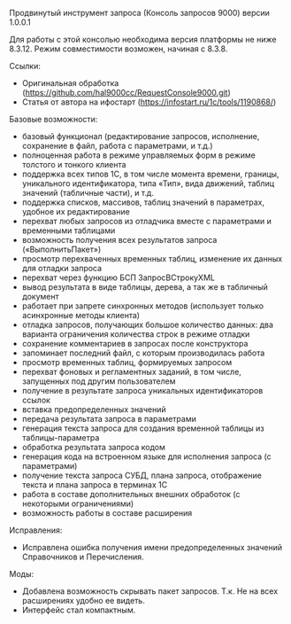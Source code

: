 Продвинутый инструмент запроса (Консоль запросов 9000) версии 1.0.0.1


Для работы с этой консолью необходима версия платформы не ниже 8.3.12.
Режим совместимости возможен, начиная с 8.3.8.

Ссылки:

- Оригинальная обработка (https://github.com/hal9000cc/RequestConsole9000.git)
- Статья от автора на ифостарт (https://infostart.ru/1c/tools/1190868/)

Базовые возможности:

- базовый функционал (редактирование запросов, исполнение, сохранение в файл, работа с параметрами, и т.д.)
- полноценная работа в режиме управляемых форм в режиме толстого и тонкого клиента
- поддержка всех типов 1С, в том числе момента времени, границы, уникального идентификатора, типа «Тип», вида движений, таблиц значений (табличные части), и т.д.
- поддержка списков, массивов, таблиц значений в параметрах, удобное их редактирование
- перехват любых запросов из отладчика вместе с параметрами и временными таблицами
- возможность получения всех результатов запроса («ВыполнитьПакет»)
- просмотр перехваченных временных таблиц, изменение их данных для отладки запроса
- перехват через функцию БСП ЗапросВСтрокуXML
- вывод результата в виде таблицы, дерева, а так же в табличный документ
- работает при запрете синхронных методов (использует только асинхронные методы клиента)
- отладка запросов, получающих большое количество данных: два варианта ограничения количества строк в режиме отладки
- сохранение комментариев в запросах после конструктора
- запоминает последний  файл, с которым производилась работа
- просмотр временных таблиц, формируемых запросом
- перехват фоновых и регламентных заданий, в том числе, запущенных под другим пользователем
- получение в результате запроса уникальных идентификаторов ссылок
- вставка предопределенных значений
- передача результата запроса в параметрами
- генерация текста запроса для создания временной таблицы из таблицы-параметра
- обработка результата запроса кодом
- генерация кода на встроенном языке для исполнения запроса (с параметрами)
- получение текста запроса СУБД, плана запроса, отображение текста и плана запроса в терминах 1С
- работа в составе дополнительных внешних обработок (с некоторыми ограничениями)
- возможность работы в составе расширения

Исправления:
- Исправлена ошибка получения имени предопределенных значений Справочников и Перечисления.


Моды:
- Добавлена возможность скрывать пакет запросов. Т.к. Не на всех расширениях удобно ее видеть. 
- Интерфейс стал компактным. 



